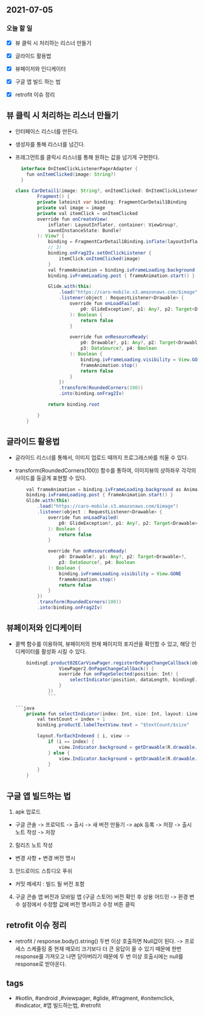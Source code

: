 ## 2021-07-05

### 오늘 할 일

  - [x] 뷰 클릭 시 처리하는 리스너 만들기
  - [x] 글라이드 활용법
  - [x] 뷰페이저와 인디케이터
  - [x] 구글 앱 빌드 하는 법
  - [x] retrofit 이슈 정리



## 뷰 클릭 시 처리하는 리스너 만들기
  - 인터페이스 리스너를 만든다.
  - 생성자를 통해 리스너를 넘긴다.
  - 프래그먼트를 클릭시 리스너를 통해 원하는 값을 넘기게 구현한다.
	
    ```java
      interface OnItemClickListenerPagerAdapter {
        fun onItemClicked(image: String?)
      }
    ```
    ```java
    class CarDetail1(image: String?, onItemClicked: OnItemClickListenerPagerAdapter) :
		    Fragment() {
		    private lateinit var binding: FragmentCarDetail1Binding
		    private val image = image
		    private val itemClick = onItemClicked
		    override fun onCreateView(
		        inflater: LayoutInflater, container: ViewGroup?,
		        savedInstanceState: Bundle?
		    ): View? {
		        binding = FragmentCarDetail1Binding.inflate(layoutInflater, container, false)
		        // 3)
		        binding.onFrag2Iv.setOnClickListener {
		            itemClick.onItemClicked(image)
		        }
		        val frameAnimation = binding.ivFrameLoading.background as AnimationDrawable
		        binding.ivFrameLoading.post { frameAnimation.start() }

		        Glide.with(this)
		            .load("https://caro-mobile.s3.amazonaws.com/$image")
		            .listener(object : RequestListener<Drawable> {
		                override fun onLoadFailed(
		                    p0: GlideException?, p1: Any?, p2: Target<Drawable>?, p3: Boolean
		                ): Boolean {
		                    return false
		                }

		                override fun onResourceReady(
		                    p0: Drawable?, p1: Any?, p2: Target<Drawable>?,
		                    p3: DataSource?, p4: Boolean
		                ): Boolean {
		                    binding.ivFrameLoading.visibility = View.GONE
		                    frameAnimation.stop()
		                    return false
		                }
		            })
		            .transform(RoundedCorners(100))
		            .into(binding.onFrag2Iv)

		        return binding.root

		    }
		}
	```



## 글라이드 활용법
  - 글라이드 리스너를 통해서, 이미지 업로드 때까지 프로그래스바를 띄울 수 있다.
  - transform(RoundedCorners(100)) 함수를 통하여, 이미지뷰의 상하좌우 각각의 사이드를 둥글게 표현할 수 있다.

    ```java
        val frameAnimation = binding.ivFrameLoading.background as AnimationDrawable
        binding.ivFrameLoading.post { frameAnimation.start() }
        Glide.with(this)
            .load("https://caro-mobile.s3.amazonaws.com/$image")
            .listener(object : RequestListener<Drawable> {
                override fun onLoadFailed(
                    p0: GlideException?, p1: Any?, p2: Target<Drawable>?, p3: Boolean
                ): Boolean {
                    return false
                }

                override fun onResourceReady(
                    p0: Drawable?, p1: Any?, p2: Target<Drawable>?,
                    p3: DataSource?, p4: Boolean
                ): Boolean {
                    binding.ivFrameLoading.visibility = View.GONE
                    frameAnimation.stop()
                    return false
                }
            })
            .transform(RoundedCorners(100))
            .into(binding.onFrag2Iv)
    ```

## 뷰페이저와 인디케이터
- 콜백 함수를 이용하여, 뷰페이저의 현재 페이지의 포지션을 확인할 수 있고, 해당 인디케이터를 활성화 시킬 수 있다.
	```java
		bindingE.product02ECarViewPager.registerOnPageChangeCallback(object :
                    ViewPager2.OnPageChangeCallback() {
                    override fun onPageSelected(position: Int) {
                        selectIndicator(position, dataLength, bindingE.IndicatorAddViewLayout)
                    }
                })
                ```
                
    ```java
	    private fun selectIndicator(index: Int, size: Int, layout: LinearLayout) {
	        val textCount = index + 1
	        binding.productE.labelTextView.text = "$textCount/$size"

	        layout.forEachIndexed { i, view ->
	            if (i == index) {
	                view.Indicator.background = getDrawable(R.drawable.ic_indicator_on)
	            } else {
	                view.Indicator.background = getDrawable(R.drawable.ic_indicator_off)
	            }
	        }
	    }
    ```

## 구글 앱 빌드하는 법
1. apk 업로드
  - 구글 콘솔 -> 프로덕트 -> 출시 -> 새 버전 만들기 -> apk 등록 -> 저장 -> 출시 노트 작성 -> 저장
2. 릴리즈 노트 작성
  - 변경 사항 + 변경 버전 명시
3. 안드로이드 스튜디오 푸쉬
  - 커밋 메세지 : 빌드 될 버전 포함
4. 구글 콘솔 앱 버전과 모바일 앱 (구글 스토어) 버전 확인 후 상용 어드민 -> 환경 변수 설정에서 수정할 값에 버전 명시하고 수정 버튼 클릭

## retrofit 이슈 정리
  - retrofit / response.body().string() 두번 이상 호출하면 Null값이 된다.
    -> 프로세스 스케줄링 중 현재 메모리 크기보다 더 큰 응답이 올 수 있기 때문에 한번 response를 가져오고 나면 닫아버리기 때문에 두 번 이상 호출시에는 null를 response로 받아온다.


## tags
-  \#kotlin, \#android ,\#viewpager, \#glide, \#fragment, \#onitemclick, \#indicator, \#앱 빌드하는법, \#retrofit

